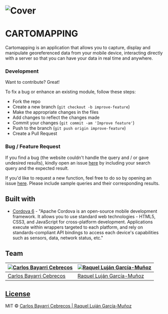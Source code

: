 
# ![Cover](https://firebasestorage.googleapis.com/v0/b/portfolio-15d76.appspot.com/o/projects%2FntMZYCBGABY3FjvfHspb%2FCBC%20-%20PORTFOLIO%20(4).jpg?alt=media&token=ae2218e9-1eda-4bf8-bc3a-3e6e698b02ed)

# CARTOMAPPING
Cartomapping is an application that allows you to capture, display and manipulate georeferenced data from your mobile device, interacting directly with a server so that you can have your data in real time and anywhere. 

### Development
Want to contribute? Great!

To fix a bug or enhance an existing module, follow these steps:

- Fork the repo
- Create a new branch (`git checkout -b improve-feature`)
- Make the appropriate changes in the files
- Add changes to reflect the changes made
- Commit your changes (`git commit -am 'Improve feature'`)
- Push to the branch (`git push origin improve-feature`)
- Create a Pull Request 

### Bug / Feature Request

If you find a bug (the website couldn't handle the query and / or gave undesired results), kindly open an issue [here](https://github.com/CarlosBayarri/cartomapping/issues/new) by including your search query and the expected result.

If you'd like to request a new function, feel free to do so by opening an issue [here](https://github.com/CarlosBayarri/cartomapping/issues/new). Please include sample queries and their corresponding results.


## Built with 

- [Cordova 6](https://github.com/apache/cordova-docs/blob/master/www/docs/en/dev/guide/overview/index.md) - "Apache Cordova is an open-source mobile development framework. It allows you to use standard web technologies - HTML5, CSS3, and JavaScript for cross-platform development. Applications execute within wrappers targeted to each platform, and rely on standards-compliant API bindings to access each device's capabilities such as sensors, data, network status, etc."

## Team

[![Carlos Bayarri Cebrecos](https://avatars2.githubusercontent.com/u/31616221?s=250&u=f32637806040e934196bf7850b798a36867f5220&v=4)](https://github.com/CarlosBayarri)|[![Raquel Luján García-Muñoz](https://avatars3.githubusercontent.com/u/44098613?s=250&u=c3823afb3ff45b2caf4c2fe9a0f95c233d57ce32&v=4)](https://github.com/ralugar)
---|---
[Carlos Bayarri Cebrecos ](https://github.com/CarlosBayarri)|[Raquel Luján García-Muñoz](https://github.com/ralugar)

## [License](https://github.com/CarlosBayarri/cartomapping/blob/main/LICENSE)

MIT © [Carlos Bayarri Cebrecos | Raquel Luján García-Muñoz](https://github.com/CarlosBayarri/cartomapping/blob/main/LICENSE)